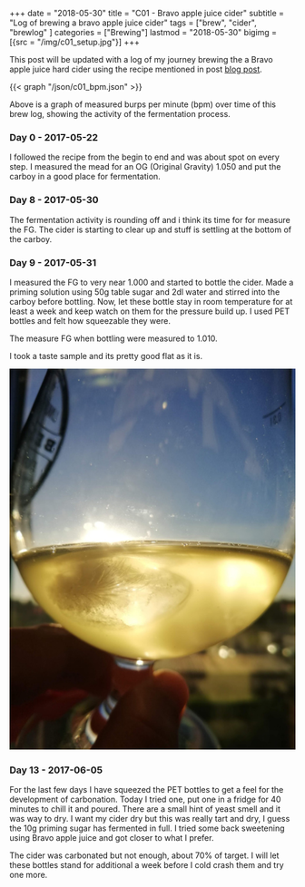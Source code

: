 +++
date = "2018-05-30"
title = "C01 - Bravo apple juice cider"
subtitle = "Log of brewing a bravo apple juice cider"
tags = ["brew", "cider", "brewlog" ]
categories = ["Brewing"]
lastmod = "2018-05-30"
bigimg = [{src = "/img/c01_setup.jpg"}]
+++

This post will be updated with a log of my journey brewing the a Bravo
apple juice hard cider using the recipe mentioned in post [blog post](../bravo-apple-juice-cider/).

{{< graph "/json/c01_bpm.json" >}}

Above is a graph of measured burps per minute (bpm) over time of this
brew log, showing the activity of the fermentation process.

### Day 0 - 2017-05-22

I followed the recipe from the begin to end and was about spot on
every step. I measured the mead for an OG (Original Gravity) 1.050 and
put the carboy in a good place for fermentation.

### Day 8 - 2017-05-30

The fermentation activity is rounding off and i think its time for for
measure the FG. The cider is starting to clear up and stuff is
settling at the bottom of the carboy.

### Day 9 - 2017-05-31

I measured the FG to very near 1.000 and started to bottle the
cider. Made a priming solution using 50g table sugar and 2dl water and
stirred into the carboy before bottling. Now, let these bottle stay in
room temperature for at least a week and keep watch on them for the
pressure build up. I used PET bottles and felt how squeezable they
were.

The measure FG when bottling were measured to 1.010.

I took a taste sample and its pretty good flat as it is.

![sample](/img/c01-sample.jpg)

### Day 13 - 2017-06-05

For the last few days I have squeezed the PET bottles to get a feel
for the development of carbonation. Today I tried one, put one in a
fridge for 40 minutes to chill it and poured. There are a small hint
of yeast smell and it was way to dry. I want my cider dry but this was
really tart and dry, I guess the 10g priming sugar has fermented in
full. I tried some back sweetening using Bravo apple juice and got
closer to what I prefer.

The cider was carbonated but not enough, about 70% of target. I will
let these bottles stand for additional a week before I cold crash them
and try one more.
